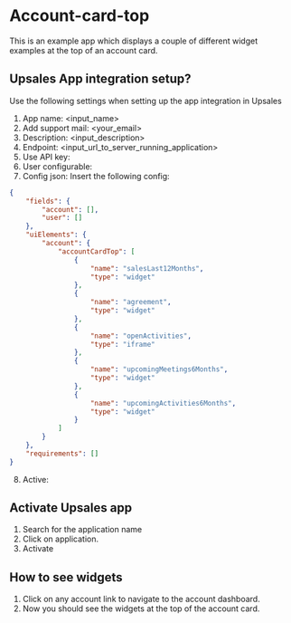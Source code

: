 # Account-card-top
This is an example app which displays a couple of different widget examples at the top of an account card.

## Upsales App integration setup?
Use the following settings when setting up the app integration in Upsales
1. App name: <input_name>
2. Add support mail: <your_email>
3. Description: <input_description>
4. Endpoint: <input_url_to_server_running_application>
5. Use API key: <toggle true>
6. User configurable: <toggle false>
7. Config json: Insert the following config:
```json
{
	"fields": {
		"account": [],
		"user": []
	},
	"uiElements": {
		"account": {
			"accountCardTop": [
				{
					"name": "salesLast12Months",
					"type": "widget"
				},
				{
					"name": "agreement",
					"type": "widget"
				},
				{
					"name": "openActivities",
					"type": "iframe"
				},
				{
					"name": "upcomingMeetings6Months",
					"type": "widget"
				},
				{
					"name": "upcomingActivities6Months",
					"type": "widget"
				}
			]
		}
	},
	"requirements": []
}
```
8. Active: <toggle true>


## Activate Upsales app
1. Search for the application name
2. Click on application.
3. Activate

## How to see widgets
1. Click on any account link to navigate to the account dashboard.
2. Now you should see the widgets at the top of the account card.
